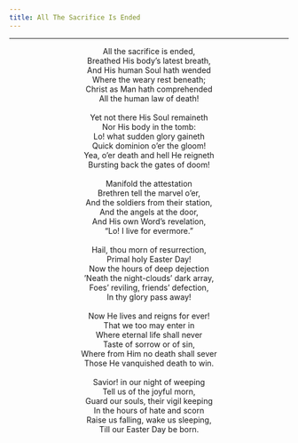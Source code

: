 ```yaml
---
title: All The Sacrifice Is Ended
---
```


---
<center>
All the sacrifice is ended,<br/>
Breathed His body’s latest breath,<br/>
And His human Soul hath wended<br/>
Where the weary rest beneath;<br/>
Christ as Man hath comprehended<br/>
All the human law of death!<br/>
<br/>
Yet not there His Soul remaineth<br/>
Nor His body in the tomb:<br/>
Lo! what sudden glory gaineth<br/>
Quick dominion o’er the gloom!<br/>
Yea, o’er death and hell He reigneth<br/>
Bursting back the gates of doom!<br/>
<br/>
Manifold the attestation<br/>
Brethren tell the marvel o’er,<br/>
And the soldiers from their station,<br/>
And the angels at the door,<br/>
And His own Word’s revelation,<br/>
“Lo! I live for evermore.”<br/>
<br/>
Hail, thou morn of resurrection,<br/>
Primal holy Easter Day!<br/>
Now the hours of deep dejection<br/>
’Neath the night-clouds’ dark array,<br/>
Foes’ reviling, friends’ defection,<br/>
In thy glory pass away!<br/>
<br/>
Now He lives and reigns for ever!<br/>
That we too may enter in<br/>
Where eternal life shall never<br/>
Taste of sorrow or of sin,<br/>
Where from Him no death shall sever<br/>
Those He vanquished death to win.<br/>
<br/>
Savior! in our night of weeping<br/>
Tell us of the joyful morn,<br/>
Guard our souls, their vigil keeping<br/>
In the hours of hate and scorn<br/>
Raise us falling, wake us sleeping,<br/>
Till our Easter Day be born.
</center>
